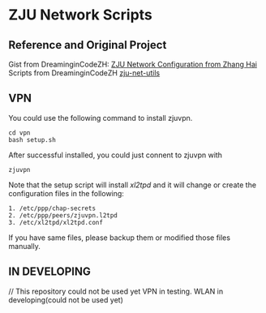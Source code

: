 # ZJU Network Scripts
## Reference and Original Project
Gist from DreaminginCodeZH: [ZJU Network Configuration from Zhang Hai](https://gist.github.com/DreaminginCodeZH/59c3a9a8d781639472e3ad6998b903c4)  
Scripts from DreaminginCodeZH [zju-net-utils](https://github.com/DreaminginCodeZH/zju-net-utils)

## VPN
You could use the following command to install zjuvpn.
```shell
cd vpn
bash setup.sh
```
After successful installed, you could just connent to zjuvpn with
```shell
zjuvpn
```
Note that the setup script will install *xl2tpd* and it will change or create the configuration files in the following:
```
1. /etc/ppp/chap-secrets
2. /etc/ppp/peers/zjuvpn.l2tpd
3. /etc/xl2tpd/xl2tpd.conf
```
If you have same files, please backup them or modified those files manually.

## IN DEVELOPING
// This repository could not be used yet
VPN in testing.
WLAN in developing(could not be used yet)
